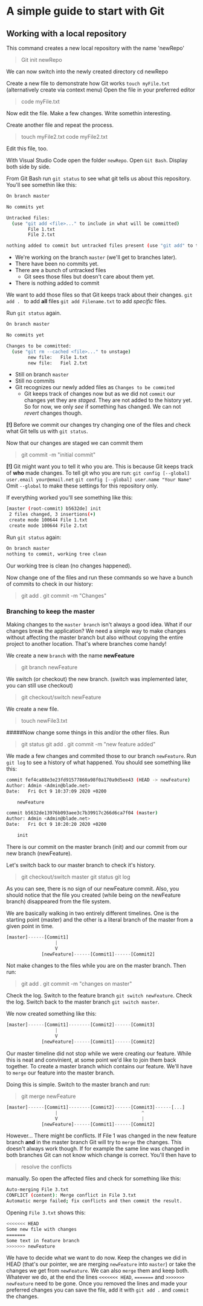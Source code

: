 # A simple guide to start with Git

## Working with a local repository
This command creates a new local repository with the name 'newRepo'
> Git init newRepo

We can now switch into the newly created directory
cd newRepo

Create a new file to demonstrate how Git works
`touch myFile.txt` (alternatively create via context menu)
Open the file in your preferred editor
> code myFile.txt

Now edit the file. Make a few changes. Write somethin interesting.

Create another file and repeat the process.
> touch myFile2.txt
> code myFile2.txt

Edit this file, too.

With Visual Studio Code open the folder `newRepo`.
Open `Git Bash`.
Display both side by side.

From Git Bash run
`git status` to see what git tells us about this repository.
You'll see somethin like this:
```bash
On branch master

No commits yet

Untracked files:
  (use "git add <file>..." to include in what will be committed)
        File 1.txt
        File 2.txt

nothing added to commit but untracked files present (use "git add" to track)

```

- We're working on the branch `master` (we'll get to branches later).
- There have been no commits yet.
- There are a bunch of untracked files
  -  Git sees those files but doesn't care about them yet.
- There is nothing added to commit

We want to add those files so that Git keeps track about their changes.
`git add . ` to add **all** files
`git add Filename.txt` to add *specific* files.

Run `git status` again.
```bash
On branch master

No commits yet

Changes to be committed:
  (use "git rm --cached <file>..." to unstage)
        new file:   File 1.txt
        new file:   Fiel 2.txt

```
- Still on branch `master`
- Still no commits
- Git recognizes our newly added files as `Changes to be commited`
  - Git keeps track of changes now but as we did not `commit` our changes yet they are *staged*. They are not added to the history yet.
  So for now, we only *see* if something has changed. We can not *revert* changes though.

**[!]** Before we commit our changes try changing one of the files and check what Git tells us with `git status`.

Now that our changes are staged we can commit them
> git commit -m "initial commit"

**[!]** Git might want you to tell it who you are. This is because Git keeps track of **who** made changes. To tell git who you are run:
`git config [--global] user.email your@email.net`
`git config [--global] user.name "Your Name"`
Omit `--global` to make these settings for this repository only.

If everything worked you'll see something like this:
```bash
[master (root-commit) b5632de] init
 2 files changed, 3 insertions(+)
 create mode 100644 File 1.txt
 create mode 100644 File 2.txt
```

Run `git status` again:
```bash
On branch master
nothing to commit, working tree clean
```
Our working tree is clean (no changes happened).

Now change one of the files and run these commands so we have a bunch of commits to check in our history:

> git add .
> git commit -m "Changes"

### Branching to keep the master
Making changes to the `master branch` isn't always a good idea. What if our changes break the application? We need a simple way to make changes without affecting the master branch but also without copying the entire project to another location.
That's where branches come handy!

We create a new `branch` with the name **newFeature**
> git branch newFeature

We switch (or checkout) the new branch.
(switch was implemented later, you can still use checkout)

> git checkout/switch newFeature

We create a new file.
> touch newFile3.txt

#####Now change some things in this and/or the other files.
Run
> git status
> git add .
> git commit -m "new feature added"

We made a few changes and commited those to our branch `newFeature`.
Run `git log` to see a history of what happened.
You should see something like this:
```bash
commit fef4ca88e3e23fd91577860a98f0a170a9d5ee43 (HEAD -> newFeature)
Author: Admin <Admin@blade.net>
Date:   Fri Oct 9 10:37:09 2020 +0200

    newFeature

commit b5632de13976b093aee3c7b39917c266d6ca7f04 (master)
Author: Admin <Admin@blade.net>
Date:   Fri Oct 9 10:20:20 2020 +0200

    init

```
There is our commit on the master branch (init) and our commit from our new branch (newFeature).

Let's switch back to our master branch to check it's history.

> git checkout/switch master
> git status
> git log

As you can see, there is no sign of our newFeature commit.
Also, you should notice that the file you created (while being on the newFeature branch) disappeared from the file system.

We are basically walking in two entirely different timelines.
One is the starting point (master) and the other is a literal branch of the master from a given point in time.

```javascript
[master]------[Commit1]
                  |
                  V
             [newFeature]------[Commit1]------[Commit2]
```

Not make changes to the files while you are on the master branch.
Then run:
> git add .
> git commit -m "changes on master"

Check the log.
Switch to the feature branch `git switch newFeature`.
Check the log.
Switch back to the master branch `git switch master`.

We now created something like this:
```javascript
[master]------[Commit1]--------[Commit2]------[Commit3]
                  |
                  V
             [newFeature]------[Commit1]------[Commit2]
```

Our master timeline did not stop while we were creating our feature.
While this is neat and convinient, at some point we'd like to join them back together. To create a master branch which contains our feature.
We'll have to `merge` our feature into the master branch.

Doing this is simple.
Switch to the master branch and run:
> git merge newFeature

```javascript
[master]------[Commit1]--------[Commit2]------[Commit3]------[...]
                  |                               ^
                  V                               |
             [newFeature]------[Commit1]------[Commit2]
```

However... There might be conflicts.
If File 1 was changed in the new feature branch **and** in the master branch Git will try to `merge` the changes.
This doesn't always work though. If for example the same line was changed in both branches Git can not know which change is correct.
You'll then have to
> resolve the conflicts

manually. 
So open the affected files and check for something like this:
```bash
Auto-merging File 3.txt
CONFLICT (content): Merge conflict in File 3.txt
Automatic merge failed; fix conflicts and then commit the result.
```
Opening `File 3.txt` shows this:
```bash
<<<<<<< HEAD
Some new file with changes
=======
Some text in feature branch
>>>>>>> newFeature
```

We have to decide what we want to do now. Keep the changes we did in HEAD (that's our pointer, we are merging `newFeature` into `master`) or take the changes we get from `newFeature`.
We can also `merge` them and keep both.
Whatever we do, at the end the lines `<<<<<<< HEAD`, `=======` and `>>>>>>> newFeature` need to be gone.
Once you removed the lines and made your preferred changes you can save the file, add it with `git add .` and `commit` the changes.